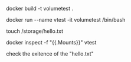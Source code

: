 docker build -t volumetest .

docker run --name vtest -it volumetest /bin/bash

touch /storage/hello.txt

docker inspect -f "{{.Mounts}}" vtest

check the exitence of the "hello.txt"

